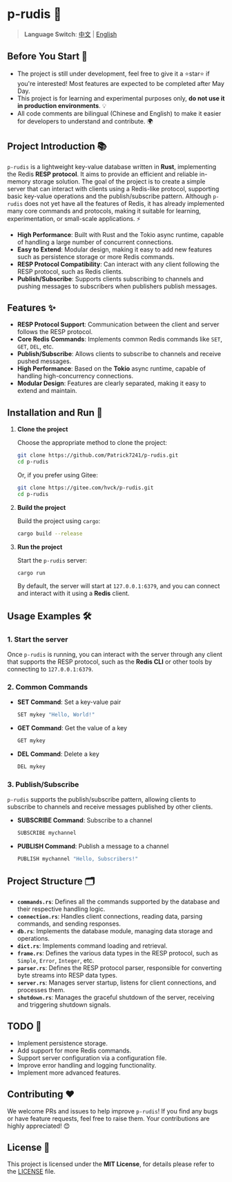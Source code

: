 # p-rudis 🚀

> **Language Switch**: [中文](README.md) | [English](README_EN.md)

## Before You Start 📝
- The project is still under development, feel free to give it a ⭐star⭐ if you're interested! Most features are expected to be completed after May Day.
- This project is for learning and experimental purposes only, **do not use it in production environments**. 💡
- All code comments are bilingual (Chinese and English) to make it easier for developers to understand and contribute. 🌍

## Project Introduction 📚

`p-rudis` is a lightweight key-value database written in **Rust**, implementing the Redis **RESP protocol**. It aims to provide an efficient and reliable in-memory storage solution. The goal of the project is to create a simple server that can interact with clients using a Redis-like protocol, supporting basic key-value operations and the publish/subscribe pattern. Although `p-rudis` does not yet have all the features of Redis, it has already implemented many core commands and protocols, making it suitable for learning, experimentation, or small-scale applications. ⚡️

- **High Performance**: Built with Rust and the Tokio async runtime, capable of handling a large number of concurrent connections.
- **Easy to Extend**: Modular design, making it easy to add new features such as persistence storage or more Redis commands.
- **RESP Protocol Compatibility**: Can interact with any client following the RESP protocol, such as Redis clients.
- **Publish/Subscribe**: Supports clients subscribing to channels and pushing messages to subscribers when publishers publish messages.

## Features ✨

- **RESP Protocol Support**: Communication between the client and server follows the RESP protocol.
- **Core Redis Commands**: Implements common Redis commands like `SET`, `GET`, `DEL`, etc.
- **Publish/Subscribe**: Allows clients to subscribe to channels and receive pushed messages.
- **High Performance**: Based on the **Tokio** async runtime, capable of handling high-concurrency connections.
- **Modular Design**: Features are clearly separated, making it easy to extend and maintain.

## Installation and Run 🚀

1. **Clone the project**

   Choose the appropriate method to clone the project:

   ```bash
   git clone https://github.com/Patrick7241/p-rudis.git
   cd p-rudis
   ```

   Or, if you prefer using Gitee:

   ```bash
   git clone https://gitee.com/hvck/p-rudis.git
   cd p-rudis
   ```

2. **Build the project**

   Build the project using `cargo`:

   ```bash
   cargo build --release
   ```

3. **Run the project**

   Start the `p-rudis` server:

   ```bash
   cargo run
   ```

   By default, the server will start at `127.0.0.1:6379`, and you can connect and interact with it using a **Redis** client.

## Usage Examples 🛠

### 1. Start the server

Once `p-rudis` is running, you can interact with the server through any client that supports the RESP protocol, such as the **Redis CLI** or other tools by connecting to `127.0.0.1:6379`.

### 2. Common Commands

- **SET Command**: Set a key-value pair

  ```bash
  SET mykey "Hello, World!"
  ```

- **GET Command**: Get the value of a key

  ```bash
  GET mykey
  ```

- **DEL Command**: Delete a key

  ```bash
  DEL mykey
  ```

### 3. Publish/Subscribe

`p-rudis` supports the publish/subscribe pattern, allowing clients to subscribe to channels and receive messages published by other clients.

- **SUBSCRIBE Command**: Subscribe to a channel

  ```bash
  SUBSCRIBE mychannel
  ```

- **PUBLISH Command**: Publish a message to a channel

  ```bash
  PUBLISH mychannel "Hello, Subscribers!"
  ```

## Project Structure 🗂

- **`commands.rs`**: Defines all the commands supported by the database and their respective handling logic.
- **`connection.rs`**: Handles client connections, reading data, parsing commands, and sending responses.
- **`db.rs`**: Implements the database module, managing data storage and operations.
- **`dict.rs`**: Implements command loading and retrieval.
- **`frame.rs`**: Defines the various data types in the RESP protocol, such as `Simple`, `Error`, `Integer`, etc.
- **`parser.rs`**: Defines the RESP protocol parser, responsible for converting byte streams into RESP data types.
- **`server.rs`**: Manages server startup, listens for client connections, and processes them.
- **`shutdown.rs`**: Manages the graceful shutdown of the server, receiving and triggering shutdown signals.

## TODO 🚧

- Implement persistence storage.
- Add support for more Redis commands.
- Support server configuration via a configuration file.
- Improve error handling and logging functionality.
- Implement more advanced features.

## Contributing ❤️

We welcome PRs and issues to help improve `p-rudis`! If you find any bugs or have feature requests, feel free to raise them. Your contributions are highly appreciated! 😊

## License 📝

This project is licensed under the **MIT License**, for details please refer to the [LICENSE](LICENSE) file.
